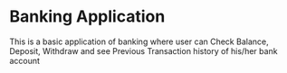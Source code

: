 <h1>Banking Application</h1>
<p>This is a basic application of banking where user can Check Balance, Deposit, Withdraw and see Previous Transaction history of his/her bank account</p>
